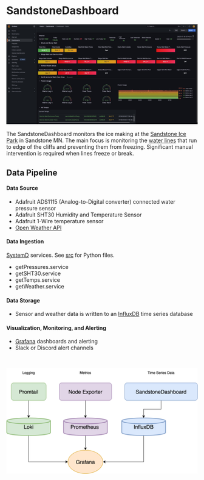 # SandstoneDashboard

![Grafana Dashboard](images_diagrams/grafana_dashboard.jpg)

The SandstoneDashboard monitors the ice making at the [Sandstone Ice Park](https://www.mountainproject.com/area/106915985/sandstone-ice-park) in Sandstone MN. The main focus is monitoring the [water lines](images_diagrams/README.md#sandstone-ice-park-water-lines) that run to edge of the cliffs and preventing them from freezing. Significant manual intervention is required when lines freeze or break.

## Data Pipeline

#### Data Source

* Adafruit ADS1115 (Analog-to-Digital converter) connected water pressure sensor
* Adafruit SHT30 Humidity and Temperature Sensor
* Adafruit 1-Wire temperature sensor
* [Open Weather API](https://openweathermap.org/api)

#### Data Ingestion

[SystemD](ansible/systemd) services. See [src](src) for Python files.
* getPressures.service
* getSHT30.service
* getTemps.service
* getWeather.service

#### Data Storage

* Sensor and weather data is written to an [InfluxDB](influxdb) time series database

#### Visualization, Monitoring, and Alerting

* [Grafana](grafana) dashboards and alerting
* Slack or Discord alert channels

<br>

![graph](images_diagrams/monitoring_stack.svg)
